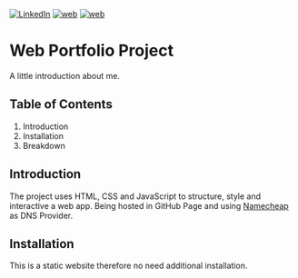 [![LinkedIn][linkedin-shield]][linkedin-url] [![web][web-shield]][web-url] 
[![web][resume-shield]][resume-url]

<h1>Web Portfolio Project</h1>
A little introduction about me.
<h2>Table of Contents</h2>

1. Introduction
2. Installation
3. Breakdown

<h2>Introduction</h2>

The project uses HTML, CSS and JavaScript to structure, style and interactive a web app. Being hosted in GitHub Page and using <a href='www.namecheap.com'>Namecheap</a> as DNS Provider. 

<h2>Installation</h2>
This is a static website therefore no need additional installation.




[linkedin-url]: https://www.linkedin.com/in/harryph8605/
[linkedin-shield]: https://img.shields.io/badge/LinkedIn-blue?style=for-the-badge
[web-url]: https://devhuypham.me
[web-shield]:https://img.shields.io/badge/Harry_Pham-F96167?style=for-the-badge
[resume-url]: https://drive.google.com/file/d/1NxrqI-Wi9R3qad9Qz-mI5z1zJ5Yu6m_a/view?usp=sharing
[resume-shield]: https://img.shields.io/badge/Resume-F9E795?style=for-the-badge


